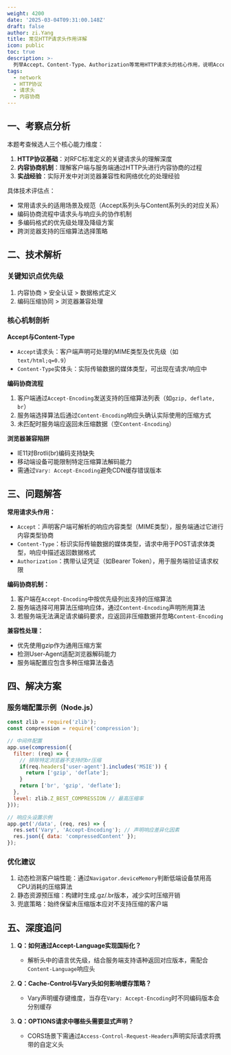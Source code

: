 ```yaml
---
weight: 4200
date: '2025-03-04T09:31:00.148Z'
draft: false
author: zi.Yang
title: 常见HTTP请求头作用详解
icon: public
toc: true
description: >-
  列举Accept、Content-Type、Authorization等常用HTTP请求头的核心作用，说明Accept-Encoding与Content-Encoding在内容协商过程中的协同机制及浏览器兼容性处理。
tags:
  - network
  - HTTP协议
  - 请求头
  - 内容协商
---
```


## 一、考察点分析

本题考查候选人三个核心能力维度：

1. **HTTP协议基础**：对RFC标准定义的关键请求头的理解深度
2. **内容协商机制**：理解客户端与服务端通过HTTP头进行内容协商的过程
3. **实战经验**：实际开发中对浏览器兼容性和网络优化的处理经验

具体技术评估点：

- 常用请求头的适用场景及规范（Accept系列头与Content系列头的对应关系）
- 编码协商流程中请求头与响应头的协作机制
- 多编码格式的优先级处理及降级方案
- 跨浏览器支持的压缩算法选择策略

## 二、技术解析

### 关键知识点优先级

1. 内容协商 > 安全认证 > 数据格式定义
2. 编码压缩协同 > 浏览器兼容处理

### 核心机制剖析

**Accept与Content-Type**

- `Accept`请求头：客户端声明可处理的MIME类型及优先级（如`text/html;q=0.9`）
- `Content-Type`实体头：实际传输数据的媒体类型，可出现在请求/响应中

**编码协商流程**

1. 客户端通过`Accept-Encoding`发送支持的压缩算法列表（如`gzip, deflate, br`）
2. 服务端选择算法后通过`Content-Encoding`响应头确认实际使用的压缩方式
3. 未匹配时服务端应返回未压缩数据（空`Content-Encoding`）

**浏览器兼容陷阱**

- IE11对Brotli(br)编码支持缺失
- 移动端设备可能限制特定压缩算法解码能力
- 需通过`Vary: Accept-Encoding`避免CDN缓存错误版本

## 三、问题解答

**常用请求头作用：**

- `Accept`：声明客户端可解析的响应内容类型（MIME类型），服务端通过它进行内容类型协商
- `Content-Type`：标识实际传输数据的媒体类型，请求中用于POST请求体类型，响应中描述返回数据格式
- `Authorization`：携带认证凭证（如Bearer Token），用于服务端验证请求权限

**编码协商机制：**

1. 客户端在`Accept-Encoding`中按优先级列出支持的压缩算法
2. 服务端选择可用算法压缩响应体，通过`Content-Encoding`声明所用算法
3. 若服务端无法满足请求编码要求，应返回非压缩数据并忽略`Content-Encoding`

**兼容性处理：**

- 优先使用gzip作为通用压缩方案
- 检测User-Agent适配浏览器解码能力
- 服务端配置应包含多种压缩算法备选

## 四、解决方案

### 服务端配置示例（Node.js）

```javascript
const zlib = require('zlib');
const compression = require('compression');

// 中间件配置
app.use(compression({
  filter: (req) => {
    // 排除特定浏览器不支持的br压缩
    if(req.headers['user-agent'].includes('MSIE')) {
      return ['gzip', 'deflate'];
    }
    return ['br', 'gzip', 'deflate'];
  },
  level: zlib.Z_BEST_COMPRESSION // 最高压缩率
}));

// 响应头设置示例
app.get('/data', (req, res) => {
  res.set('Vary', 'Accept-Encoding'); // 声明响应差异化因素
  res.json({ data: 'compressedContent' });
});
```

### 优化建议

1. 动态检测客户端性能：通过`Navigator.deviceMemory`判断低端设备禁用高CPU消耗的压缩算法
2. 静态资源预压缩：构建时生成.gz/.br版本，减少实时压缩开销
3. 兜底策略：始终保留未压缩版本应对不支持压缩的客户端

## 五、深度追问

1. **Q：如何通过Accept-Language实现国际化？**
   - 解析头中的语言优先级，结合服务端支持语种返回对应版本，需配合`Content-Language`响应头

2. **Q：Cache-Control与Vary头如何影响缓存策略？**
   - Vary声明缓存键维度，当存在`Vary: Accept-Encoding`时不同编码版本会分别缓存

3. **Q：OPTIONS请求中哪些头需要显式声明？**
   - CORS场景下需通过`Access-Control-Request-Headers`声明实际请求将携带的自定义头
